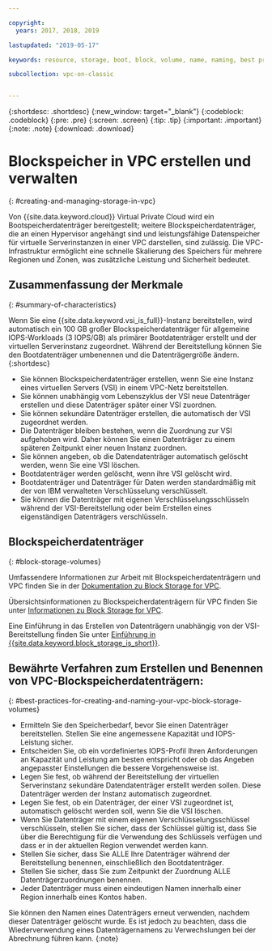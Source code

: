 ```yaml
---

copyright:
  years: 2017, 2018, 2019

lastupdated: "2019-05-17"

keywords: resource, storage, boot, block, volume, name, naming, best practices

subcollection: vpc-on-classic


---
```


{:shortdesc: .shortdesc}
{:new_window: target="_blank"}
{:codeblock: .codeblock}
{:pre: .pre}
{:screen: .screen}
{:tip: .tip}
{:important: .important}
{:note: .note}
{:download: .download}

# Blockspeicher in VPC erstellen und verwalten
{: #creating-and-managing-storage-in-vpc}

Von {{site.data.keyword.cloud}} Virtual Private Cloud wird ein Bootspeicherdatenträger bereitgestellt; weitere Blockspeicherdatenträger, die an einen Hypervisor angehängt sind und leistungsfähige Datenspeicher für virtuelle Serverinstanzen in einer VPC darstellen, sind zulässig. Die VPC-Infrastruktur ermöglicht eine schnelle Skalierung des Speichers für mehrere Regionen und Zonen, was zusätzliche Leistung und Sicherheit bedeutet. 

## Zusammenfassung der Merkmale
{: #summary-of-characteristics}

Wenn Sie eine {{site.data.keyword.vsi_is_full}}-Instanz bereitstellen, wird automatisch ein 100 GB großer Blockspeicherdatenträger für allgemeine IOPS-Workloads (3 IOPS/GB) als primärer Bootdatenträger erstellt und der virtuellen Serverinstanz zugeordnet. Während der Bereitstellung können Sie den Bootdatenträger umbenennen und die Datenträgergröße ändern.{:shortdesc}

* Sie können Blockspeicherdatenträger erstellen, wenn Sie eine Instanz eines virtuellen Servers (VSI) in einem VPC-Netz bereitstellen.   
* Sie können unabhängig vom Lebenszyklus der VSI neue Datenträger erstellen und diese Datenträger später einer VSI zuordnen. 
* Sie können sekundäre Datenträger erstellen, die automatisch der VSI zugeordnet werden.  
* Die Datenträger bleiben bestehen, wenn die Zuordnung zur VSI aufgehoben wird. Daher können Sie einen Datenträger zu einem späteren Zeitpunkt einer neuen Instanz zuordnen.  
* Sie können angeben, ob die Datendatenträger automatisch gelöscht werden, wenn Sie eine VSI löschen.  
* Bootdatenträger werden gelöscht, wenn ihre VSI gelöscht wird.
* Bootdatenträger und Datenträger für Daten werden standardmäßig mit der von IBM verwalteten Verschlüsselung verschlüsselt. 
* Sie können die Datenträger mit eigenen Verschlüsselungsschlüsseln während der VSI-Bereitstellung oder beim Erstellen eines eigenständigen Datenträgers verschlüsseln.


## Blockspeicherdatenträger
{: #block-storage-volumes}

Umfassendere Informationen zur Arbeit mit Blockspeicherdatenträgern und VPC finden Sie in der [Dokumentation zu Block Storage for VPC](/docs/vpc-on-classic-block-storage?topic=vpc-on-classic-block-storage-block-storage-getting-started).

Übersichtsinformationen zu Blockspeicherdatenträgern für VPC finden Sie unter [Informationen zu Block Storage for VPC](/docs/vpc-on-classic-block-storage?topic=vpc-on-classic-block-storage-block-storage-about). 

Eine Einführung in das Erstellen von Datenträgern unabhängig von der VSI-Bereitstellung finden Sie unter [Einführung in {{site.data.keyword.block_storage_is_short}}](/docs/infrastructure/block-storage-is?topicid=block-storage-is-block-storage-getting-started).



## Bewährte Verfahren zum Erstellen und Benennen von VPC-Blockspeicherdatenträgern:
{: #best-practices-for-creating-and-naming-your-vpc-block-storage-volumes}

* Ermitteln  Sie den Speicherbedarf, bevor Sie einen Datenträger bereitstellen. Stellen Sie eine angemessene Kapazität und IOPS-Leistung sicher. 
* Entscheiden Sie, ob ein vordefiniertes IOPS-Profil Ihren Anforderungen an Kapazität und Leistung am besten entspricht oder ob das Angeben angepasster Einstellungen die bessere Vorgehensweise ist.
* Legen Sie fest, ob während der Bereitstellung der virtuellen Serverinstanz sekundäre Datendatenträger erstellt werden sollen. Diese Datenträger werden der Instanz automatisch zugeordnet. 
* Legen Sie fest, ob ein Datenträger, der einer VSI zugeordnet ist, automatisch gelöscht werden soll, wenn Sie die VSI löschen. 
* Wenn Sie Datenträger mit einem eigenen Verschlüsselungsschlüssel verschlüsseln, stellen Sie sicher, dass der Schlüssel gültig ist, dass Sie über die Berechtigung für die Verwendung des Schlüssels verfügen und dass er in der aktuellen Region verwendet werden kann.
* Stellen Sie sicher, dass Sie ALLE Ihre Datenträger während der Bereitstellung benennen, einschließlich den Bootdatenträger.
* Stellen Sie sicher, dass Sie zum Zeitpunkt der Zuordnung ALLE  Datenträgerzuordnungen benennen.
* Jeder Datenträger muss einen eindeutigen Namen innerhalb einer Region innerhalb eines Kontos haben.

Sie können den Namen eines Datenträgers erneut verwenden, nachdem dieser Datenträger gelöscht wurde. Es ist jedoch zu beachten, dass die Wiederverwendung eines Datenträgernamens zu Verwechslungen bei der Abrechnung führen kann.
{:note}
